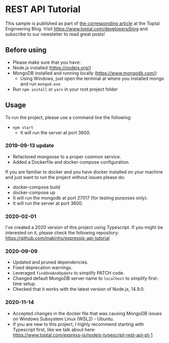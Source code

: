 # REST API Tutorial

This sample is published as part of [the corresponding article](https://www.toptal.com/nodejs/secure-rest-api-in-nodejs) at the Toptal Engineering Blog. Visit https://www.toptal.com/developers/blog and subscribe to our newsletter to read great posts!

## Before using

- Please make sure that you have:
 - Node.js installed (https://nodejs.org/)
 - MongoDB installed and running locally (https://www.mongodb.com/)
   - Using Windows, just open the terminal at where you installed mongo and run `mongod.exe`
 - Run `npm install` or `yarn` in your root project folder

## Usage

To run the project, please use a command line the following:
 - `npm start`
    - It will run the server at port 3600.


### 2019-09-13 update

- Refactored mongoose to a proper common service.
- Added a Dockerfile and docker-compose configuration.

If you are familiar to docker and you have docker installed on your machine and just want to run the project without issues please do:

 - docker-compose build
 - docker-compose up
 - It will run the mongodb at port 27017 (for testing purposes only).
 - It will run the server at port 3600.

### 2020-02-01

I've created a 2020 version of this project using Typescript. If you might be interested on it, please check the following repository: https://github.com/makinhs/expressjs-api-tutorial

### 2020-09-09

- Updated and pruned dependencies.
- Fixed deprecation warnings.
- Leveraged `findOneAndUpdate` to simplify PATCH code.
- Changed default MongoDB server name to `localhost` to simplify first-time setup.
- Checked that it works with the latest version of Node.js, 14.9.0.

### 2020-11-14

- Accepted changes in the docker file that was causing MongoDB issues on Windows Subsystem Linux (WSL2) - Ubuntu.
- If you are new to this project, I highly recommend starting with Typescript first, like we talk about here: https://www.toptal.com/express-js/nodejs-typescript-rest-api-pt-1

